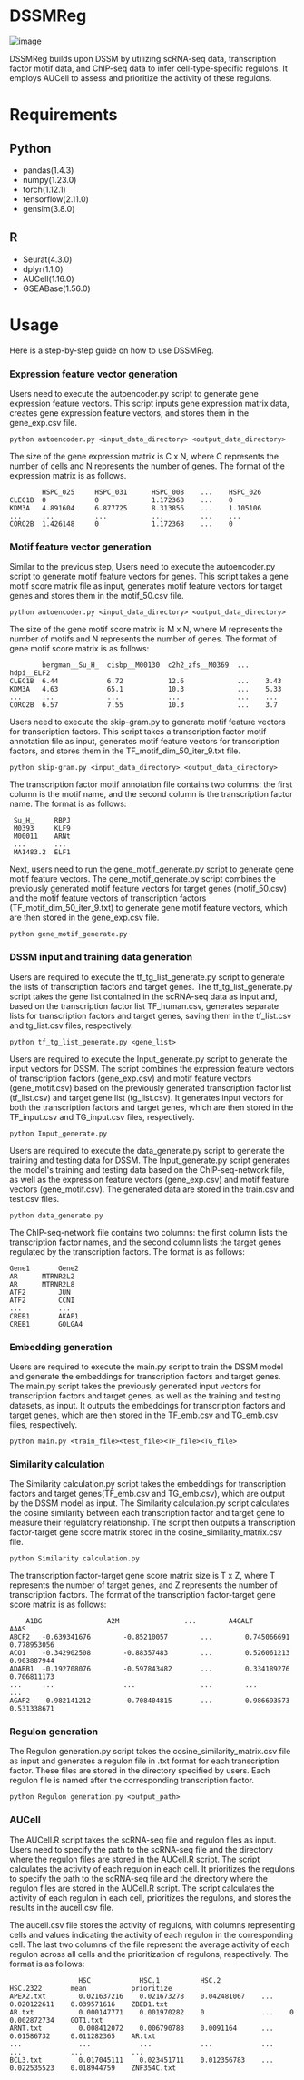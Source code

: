 # DSSMReg

![image](https://github.com/YaxinF/DSSMReg/blob/main/Fig1.jpg)

DSSMReg builds upon DSSM by utilizing scRNA-seq data, transcription factor motif data, and ChIP-seq data to infer cell-type-specific regulons. It employs AUCell to assess and prioritize the activity of these regulons.  

# Requirements
## Python
* pandas(1.4.3)
* numpy(1.23.0)
* torch(1.12.1)
* tensorflow(2.11.0)
* gensim(3.8.0)
## R
* Seurat(4.3.0)
* dplyr(1.1.0)
* AUCell(1.16.0)
* GSEABase(1.56.0)
# Usage
Here is a step-by-step guide on how to use DSSMReg.

### Expression feature vector generation

Users need to execute the autoencoder.py script to generate gene expression feature vectors. This script inputs gene expression matrix data, creates gene expression feature vectors, and stores them in the gene_exp.csv file. 

`python autoencoder.py <input_data_directory> <output_data_directory>`

The size of the gene expression matrix is C x N, where C represents the number of cells and N represents the number of genes. The format of the expression matrix is as follows. 

            HSPC_025     HSPC_031      HSPC_008    ...    HSPC_026
    CLEC1B  0            0             1.172368    ...    0
    KDM3A   4.891604     6.877725      8.313856    ...    1.105106
    ...     ...          ...           ...         ...    ...
    CORO2B  1.426148     0             1.172368    ...    0

### Motif feature vector generation

Similar to the previous step, Users need to execute the autoencoder.py script to generate motif feature vectors for genes. This script takes a gene motif score matrix file as input, generates motif feature vectors for target genes and stores them in the motif_50.csv file. 

`python autoencoder.py <input_data_directory> <output_data_directory>`

The size of the gene motif score matrix is M x N, where M represents the number of motifs and N represents the number of genes. The format of gene motif score matrix is as follows:

            bergman__Su_H_  cisbp__M00130  c2h2_zfs__M0369  ...    hdpi__ELF2
    CLEC1B  6.44            6.72           12.6             ...    3.43
    KDM3A   4.63            65.1           10.3             ...    5.33
    ...     ...             ...            ...              ...    ...
    CORO2B  6.57            7.55           10.3             ...    3.7

Users need to execute the skip-gram.py to generate motif feature vectors for transcription factors. This script takes a transcription factor motif annotation file as input, generates motif feature vectors for transcription factors, and stores them in the TF_motif_dim_50_iter_9.txt file. 

`python skip-gram.py <input_data_directory> <output_data_directory>`  

The transcription factor motif annotation file contains two columns: the first column is the motif name, and the second column is the transcription factor name. The format is as follows:

     Su_H_     RBPJ     
     M0393     KLF9            
     M00011    ARNt      
     ...       ...           
     MA1483.2  ELF1 

Next, users need to run the gene_motif_generate.py script to generate gene motif feature vectors. The gene_motif_generate.py script combines the previously generated motif feature vectors for target genes (motif_50.csv) and the motif feature vectors of transcription factors (TF_motif_dim_50_iter_9.txt) to generate gene motif feature vectors, which are then stored in the gene_exp.csv file.

 `python gene_motif_generate.py`

### DSSM input and training data generation

Users are required to execute the tf_tg_list_generate.py script to generate the lists of transcription factors and target genes. The tf_tg_list_generate.py script takes the gene list contained in the scRNA-seq data as input and, based on the transcription factor list TF_human.csv, generates separate lists for transcription factors and target genes, saving them in the tf_list.csv and tg_list.csv files, respectively.

`python tf_tg_list_generate.py <gene_list>`

Users are required to execute the Input_generate.py script to generate the input vectors for DSSM. The script combines the expression feature vectors of transcription factors (gene_exp.csv) and motif feature vectors (gene_motif.csv) based on the previously generated transcription factor list (tf_list.csv) and target gene list (tg_list.csv). It generates input vectors for both the transcription factors and target genes, which are then stored in the TF_input.csv and TG_input.csv files, respectively.

`python Input_generate.py`

Users are required to execute the data_generate.py script to generate the training and testing data for DSSM. The Input_generate.py script generates the model's training and testing data based on the ChIP-seq-network file, as well as the expression feature vectors (gene_exp.csv) and motif feature vectors (gene_motif.csv). The generated data are stored in the train.csv and test.csv files.

`python data_generate.py`

The ChIP-seq-network file contains two columns: the first column lists the transcription factor names, and the second column lists the target genes regulated by the transcription factors. The format is as follows:

    Gene1	    Gene2
    AR	    MTRNR2L2
    AR	    MTRNR2L8
    ATF2	    JUN
    ATF2	    CCNI
    ...         ...   
    CREB1	    AKAP1
    CREB1	    GOLGA4

### Embedding generation

Users are required to execute the main.py script to train the DSSM model and generate the embeddings for transcription factors and target genes. The main.py script takes the previously generated input vectors for transcription factors and target genes, as well as the training and testing datasets, as input. It outputs the embeddings for transcription factors and target genes, which are then stored in the TF_emb.csv and TG_emb.csv files, respectively.

`python main.py <train_file><test_file><TF_file><TG_file>`

### Similarity calculation

The Similarity calculation.py script takes the embeddings for transcription factors and target genes(TF_emb.csv and TG_emb.csv), which are output by the DSSM model as input. The Similarity calculation.py script calculates the cosine similarity between each transcription factor and target gene to measure their regulatory relationship. The script then outputs a transcription factor-target gene score matrix stored in the cosine_similarity_matrix.csv file. 

`python Similarity calculation.py`

The transcription factor-target gene score matrix size is T x Z, where T represents the number of target genes, and Z represents the number of transcription factors. The format of the transcription factor-target gene score matrix is as follows: 

    	A1BG                A2M                ...        A4GALT             AAAS
    ABCF2   -0.639341676        -0.85210057        ...        0.745066691        0.778953056
    ACO1	-0.342902508        -0.88357483        ...        0.526061213        0.903887944
    ADARB1	-0.192708076        -0.597843482       ...        0.334189276        0.706811173
    ...     ...                 ...                ...        ...                ...
    AGAP2	-0.982141212        -0.708404815       ...        0.986693573        0.531338671

### Regulon generation

The Regulon generation.py script takes the cosine_similarity_matrix.csv file as input and generates a regulon file in .txt format for each transcription factor. These files are stored in the directory specified by users. Each regulon file is named after the corresponding transcription factor.

`python Regulon generation.py <output_path>`

### AUCell

The AUCell.R script takes the scRNA-seq file and regulon files as input. Users need to specify the path to the scRNA-seq file and the directory where the regulon files are stored in the AUCell.R script. The script calculates the activity of each regulon in each cell. It prioritizes the regulons to specify the path to the scRNA-seq file and the directory where the regulon files are stored in the AUCell.R script. The script calculates the activity of each regulon in each cell, prioritizes the regulons, and stores the results in the aucell.csv file. 

The aucell.csv file stores the activity of regulons, with columns representing cells and values indicating the activity of each regulon in the corresponding cell. The last two columns of the file represent the average activity of each regulon across all cells and the prioritization of regulons, respectively. The format is as follows: 

                     HSC            HSC.1          HSC.2                 HSC.2322       mean           prioritize
    APEX2.txt        0.021637216    0.021673278    0.042481067    ...    0.020122611    0.039571616    ZBED1.txt
    AR.txt	         0.000147771	0.001970282    0              ...    0              0.002872734    GOT1.txt
    ARNT.txt         0.008412072	0.006790788    0.0091164      ...    0.01586732     0.011282365    AR.txt
    ...              ...            ...            ...            ...    ...            ...            ...
    BCL3.txt         0.017045111	0.023451711    0.012356783    ...    0.022535523    0.018944759    ZNF354C.txt





